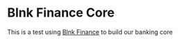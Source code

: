 # Blnk Finance Core

This is a test using [Blnk Finance](https://docs.blnkfinance.com/home/install) to build our banking core

